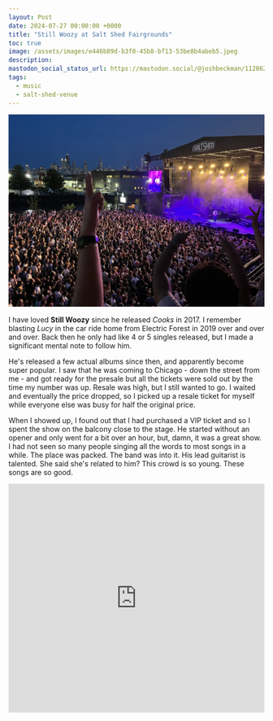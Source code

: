 ```yaml
---
layout: Post
date: 2024-07-27 00:00:00 +0000
title: "Still Woozy at Salt Shed Fairgrounds"
toc: true
image: /assets/images/e446b89d-b3f0-45b8-bf13-53be8b4abeb5.jpeg
description: 
mastodon_social_status_url: https://mastodon.social/@joshbeckman/112862543490763333
tags: 
  - music
  - salt-shed-venue
---
```




![IMG_3370](/assets/images/e446b89d-b3f0-45b8-bf13-53be8b4abeb5.jpeg)

I have loved **Still Woozy** since he released _Cooks_ in 2017. I remember blasting _Lucy_ in the car ride home from Electric Forest in 2019 over and over and over. Back then he only had like 4 or 5 singles released, but I made a significant mental note to follow him.

He's released a few actual albums since then, and apparently become super popular. I saw that he was coming to Chicago - down the street from me - and got ready for the presale but all the tickets were sold out by the time my number was up. Resale was high, but I still wanted to go. I waited and eventually the price dropped, so I picked up a resale ticket for myself while everyone else was busy for half the original price.

When I showed up, I found out that I had purchased a VIP ticket and so I spent the show on the balcony close to the stage. He started without an opener and only went for a bit over an hour, but, damn, it was a great show. I had not seen so many people singing all the words to most songs in a while. The place was packed. The band was into it. His lead guitarist is talented. She said she's related to him? This crowd is so young. These songs are so good.

<iframe allow="autoplay *; encrypted-media *;" frameborder="0" height="450" style="width:100%;max-width:660px;overflow:hidden;background:transparent;" sandbox="allow-forms allow-popups allow-same-origin allow-scripts allow-storage-access-by-user-activation allow-top-navigation-by-user-activation" src="https://embed.music.apple.com/us/album/lucy-feat-odie-single/1483283903"></iframe>
